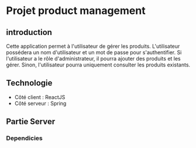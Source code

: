 # Projet product management
## introduction
 Cette application permet à l'utilisateur de gérer les produits. L'utilisateur possédera un nom d'utilisateur et un mot de passe pour s'authentifier. Si l'utilisateur a le rôle d'administrateur, il pourra ajouter des produits et les gérer. Sinon, l'utilisateur pourra uniquement consulter les produits existants.
 ## Technologie
 * Côté client : ReactJS
 * Côté serveur : Spring
## Partie Server 
### Dependicies 

 
